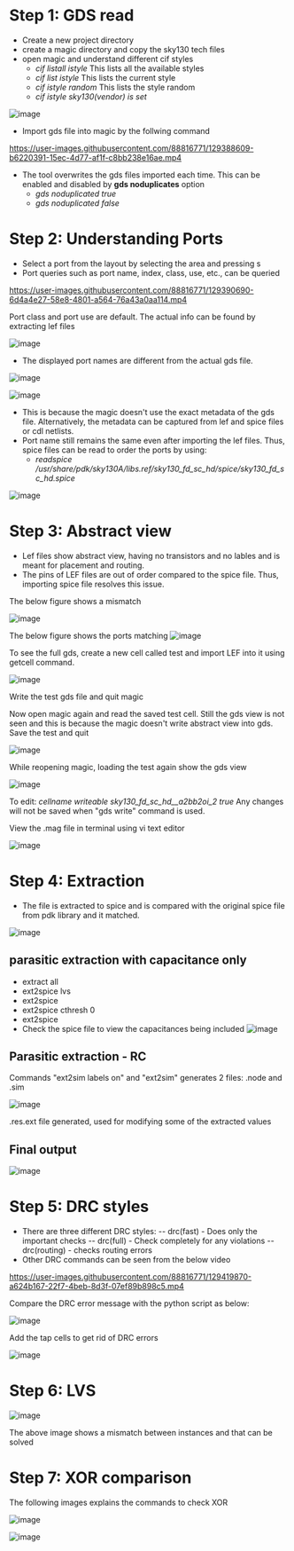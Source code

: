 # Step 1: GDS read
- Create a new project directory
- create a magic directory and copy the sky130 tech files
- open magic and understand different cif styles
  - *cif listall istyle* This lists all the available styles
  - *cif list istyle* This lists the current style
  - *cif istyle random* This lists the style random
  - *cif istyle sky130(vendor) is set*

![image](https://user-images.githubusercontent.com/88816771/129387572-ed6bb52f-7eaf-44a5-b2a1-bf645a628083.png)

- Import gds file into magic by the follwing command
  
https://user-images.githubusercontent.com/88816771/129388609-b6220391-15ec-4d77-af1f-c8bb238e16ae.mp4

- The tool overwrites the gds files imported each time. This can be enabled and disabled by **gds noduplicates** option
  - *gds noduplicated true*
  - *gds noduplicated false*

# Step 2: Understanding Ports
- Select a port from the layout by selecting the area and pressing s
- Port queries such as port name, index, class, use, etc., can be queried

https://user-images.githubusercontent.com/88816771/129390690-6d4a4e27-58e8-4801-a564-76a43a0aa114.mp4

Port class and port use are default. The actual info can be found by extracting lef files

![image](https://user-images.githubusercontent.com/88816771/129393348-fb9bacd2-5f77-4716-9c9c-3bc25a9ef2e4.png)

- The displayed port names are different from the actual gds file. 

![image](https://user-images.githubusercontent.com/88816771/129392029-12b2893f-0d46-4b1e-8fef-be694876d74e.png)

![image](https://user-images.githubusercontent.com/88816771/129391919-e01a06d1-347c-48c0-8dc4-3143a1db00f6.png)

- This is because the magic doesn't use the exact metadata of the gds file. Alternatively, the metadata can be captured from lef and spice files or cdl netlists.
- Port name still remains the same even after importing the lef files. Thus, spice files can be read to order the ports by using:
  - *readspice /usr/share/pdk/sky130A/libs.ref/sky130_fd_sc_hd/spice/sky130_fd_sc_hd.spice*
  
![image](https://user-images.githubusercontent.com/88816771/129394559-57388e46-af99-4694-a5d4-b438f4e593aa.png)

# Step 3: Abstract view
- Lef files show abstract view, having no transistors and no lables and is meant for placement and routing.
- The pins of LEF files are out of order compared to the spice file. Thus, importing spice file resolves this issue.

The below figure shows a mismatch

![image](https://user-images.githubusercontent.com/88816771/129397316-d813179d-186d-402f-8e66-5f333e42ffa8.png)

The below figure shows the ports matching
![image](https://user-images.githubusercontent.com/88816771/129398288-6a885b79-c6e1-4260-a8ac-7bbc3f7ad947.png)

To see the full gds, create a new cell called test and import LEF into it using getcell command.

![image](https://user-images.githubusercontent.com/88816771/129408847-15f6346b-4a0c-46e3-8f0c-b089940284ec.png)

Write the test gds file and quit magic

Now open magic again and read the saved test cell. Still the gds view is not seen and this is because the magic doesn't write abstract view into gds. Save the test and quit

![image](https://user-images.githubusercontent.com/88816771/129409580-4c6b34d5-99e9-41a2-ac2d-615c7c740ea2.png)

While reopening magic, loading the test again show the gds view

![image](https://user-images.githubusercontent.com/88816771/129410011-69525a34-cb02-4405-ad7f-380e73f5c1c1.png)

To edit:
*cellname writeable sky130_fd_sc_hd__a2bb2oi_2 true* 
Any changes will not be saved when "gds write" command is used.

View the .mag file in terminal using vi text editor

![image](https://user-images.githubusercontent.com/88816771/129412789-1a2251a1-ed4b-4370-b7a1-f2770a11007e.png)

# Step 4: Extraction
- The file is extracted to spice and is compared with the original spice file from pdk library and it matched.

![image](https://user-images.githubusercontent.com/88816771/129414440-11d203eb-0bd0-4429-bd61-daf0c05d8f58.png)

## parasitic extraction with capacitance only
- extract all 
- ext2spice lvs
- ext2spice
- ext2spice cthresh 0
- ext2spice
- Check the spice file to view the capacitances being included
![image](https://user-images.githubusercontent.com/88816771/129415738-d056b512-d446-478b-9e60-3d10108f0b33.png)

## Parasitic extraction - RC
Commands "ext2sim labels on" and "ext2sim" generates 2 files: .node and .sim

![image](https://user-images.githubusercontent.com/88816771/129416108-1764b94e-110c-4c45-9da8-c829f4bbc15a.png)

.res.ext file generated, used for modifying some of the extracted values

## Final output
![image](https://user-images.githubusercontent.com/88816771/129416588-483701b8-ddc3-432a-a346-f688a7b540e9.png)

# Step 5: DRC styles
- There are three different DRC styles:
  -- drc(fast) - Does only the important checks
  -- drc(full) - Check completely for any violations
  -- drc(routing) - checks routing errors
- Other DRC commands can be seen from the below video

https://user-images.githubusercontent.com/88816771/129419870-a624b167-22f7-4beb-8d3f-07ef89b898c5.mp4


Compare the DRC error message with the python script as below:

![image](https://user-images.githubusercontent.com/88816771/129420103-5cc5202e-9527-4554-b9a5-8edec75621d8.png)

Add the tap cells to get rid of DRC errors

![image](https://user-images.githubusercontent.com/88816771/129420771-558fa545-ee90-40d4-9cf2-cbb5ab31adf7.png)


# Step 6: LVS
![image](https://user-images.githubusercontent.com/88816771/129423516-adb94861-fed0-4689-a016-3649d99a6ab0.png)

The above image shows a mismatch between instances and that can be solved

# Step 7: XOR comparison

The following images explains the commands to check XOR

![image](https://user-images.githubusercontent.com/88816771/129425258-c0434de7-030b-494a-98e7-86688ff3d141.png)

![image](https://user-images.githubusercontent.com/88816771/129430654-a01a8ba8-524c-4556-95fe-b2496511ecaf.png)


















